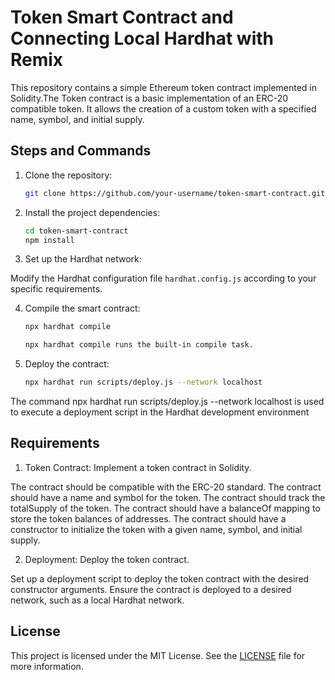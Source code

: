 # Token Smart Contract and Connecting Local Hardhat with Remix

This repository contains a simple Ethereum token contract implemented in Solidity.The Token contract is a basic implementation of an ERC-20 compatible token. It allows the creation of a custom token with a specified name, symbol, and initial supply. 

## Steps and Commands 

1. Clone the repository:

   ```bash
   git clone https://github.com/your-username/token-smart-contract.git

2. Install the project dependencies:

   ```bash
   cd token-smart-contract
   npm install
3. Set up the Hardhat network:

Modify the Hardhat configuration file `hardhat.config.js` according to your specific requirements.

4. Compile the smart contract:

   ```bash
   npx hardhat compile

   npx hardhat compile runs the built-in compile task.

5. Deploy the contract:

   ```bash
   npx hardhat run scripts/deploy.js --network localhost


The command npx hardhat run scripts/deploy.js --network localhost is used to execute a deployment script in the Hardhat development environment

## Requirements 
1. Token Contract: Implement a token contract in Solidity.

The contract should be compatible with the ERC-20 standard.
The contract should have a name and symbol for the token.
The contract should track the totalSupply of the token.
The contract should have a balanceOf mapping to store the token balances of addresses.
The contract should have a constructor to initialize the token with a given name, symbol, and initial supply.

2. Deployment: Deploy the token contract.

Set up a deployment script to deploy the token contract with the desired constructor arguments.
Ensure the contract is deployed to a desired network, such as a local Hardhat network.

## License

This project is licensed under the MIT License. See the [LICENSE](LICENSE) file for more information.
